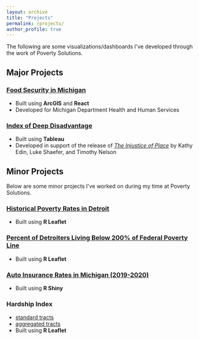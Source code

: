 ```yaml
---
layout: archive
title: "Projects"
permalink: /projects/
author_profile: true
---
```


The following are some visualizations/dashboards I've developed through the work of Poverty Solutions.

## Major Projects
### [Food Security in Michigan](https://food-security.fordschool.umich.edu/)
* Built using **ArcGIS** and **React**
* Developed for Michigan Department Health and Human Services

### [Index of Deep Disadvantage](https://tableau.dsc.umich.edu/t/UM-Public/views/new_IDD_map_060223/MainDash?:embed_code_version=3&:embed=y&:loadOrderID=0&:display_spinner=no&:showAppBanner=false&:display_count=n&:showVizHome=n&:origin=viz_share_link)
* Built using **Tableau**
* Developed in support of the release of [_The Injustice of Place_](https://poverty.umich.edu/research-funding-opportunities/data-tools/understanding-communities-of-deep-disadvantage/) by Kathy Edin, Luke Shaefer, and Timothy Nelson

## Minor Projects
Below are some minor projects I've worked on during my time at Poverty Solutions.

### [Historical Poverty Rates in Detroit](http://www-personal.umich.edu/~sjubaed/Detroit_poverty_tracts.html)
* Built using **R Leaflet**

### [Percent of Detroiters Living Below 200% of Federal Poverty Line](http://www-personal.umich.edu/~sjubaed/Detroit_FPL_tracts.html)
* Built using **R Leaflet**

### [Auto Insurance Rates in Michigan (2019-2020)](http://www-personal.umich.edu/~sjubaed/michigan_autoinsurance.html)
* Built using **R Shiny**

### Hardship Index
* [standard tracts](http://www-personal.umich.edu/~sjubaed/MI_choropleth_hardship_Jubaed.html)
* [aggregated tracts](http://www-personal.umich.edu/~sjubaed/MI_choropleth_hardship_Jubaed_aggregated.html)
* Built using **R Leaflet**

<!--
#{% include base_path %}

#{% for post in site.teaching reversed %}
#  {% include archive-single.html %}
#{% endfor %}
--->
